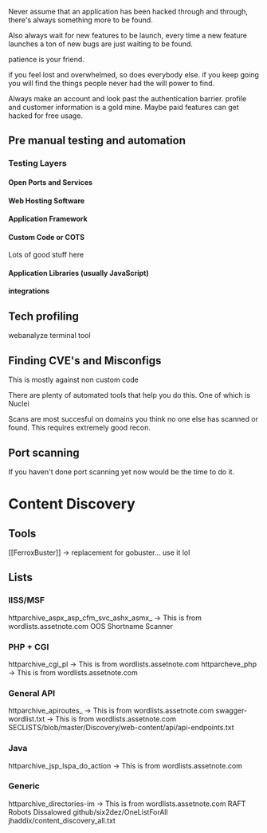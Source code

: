 Never assume that an application has been hacked through and through, there's always something more to be found.

Also always wait for new features to be launch, every time a new feature launches a ton of new bugs are just waiting to be found.

patience is your friend.

if you feel lost and overwhelmed, so does everybody else. if you keep going you will find the things people never had the will power to find.

Always make an account and look past the authentication barrier. profile and customer information is a gold mine. Maybe paid features can get hacked for free usage.


## Pre manual testing and automation

### Testing Layers

#### Open Ports and Services

#### Web Hosting Software

#### Application Framework

#### Custom Code or COTS
Lots of good stuff here

#### Application Libraries (usually JavaScript)

#### integrations


## Tech profiling
webanalyze terminal tool


## Finding CVE's and Misconfigs
This is mostly against non custom code

There are plenty of automated tools that help you do this. One of which is Nuclei

Scans are most succesful on domains you think no one else has scanned or found. This requires extremely good recon.

## Port scanning

If you haven't done port scanning yet now would be the time to do it.

# Content Discovery
## Tools 
[[FerroxBuster]] -> replacement for gobuster... use it lol
## Lists
### IISS/MSF
httparchive_aspx_asp_cfm_svc_ashx_asmx_ -> This is from wordlists.assetnote.com
OOS Shortname Scanner

### PHP + CGI
httparchive_cgi_pl -> This is from wordlists.assetnote.com
httparcheve_php -> This is from wordlists.assetnote.com

### General API
httparchive_apiroutes_ -> This is from wordlists.assetnote.com
swagger-wordlist.txt -> This is from wordlists.assetnote.com
SECLISTS/blob/master/Discovery/web-content/api/api-endpoints.txt

### Java
httparchive_jsp_lspa_do_action -> This is from wordlists.assetnote.com

### Generic
httparchive_directories-im -> This is from wordlists.assetnote.com
RAFT
Robots Dissalowed
github/six2dez/OneListForAll
jhaddix/content_discovery_all.txt
